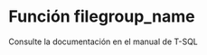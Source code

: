 ﻿---
FunctionName: "filegroup_name"
FunctionType: "SQL"
Autogenerated: true
---

# Función  filegroup_name

Consulte la documentación en el manual de T-SQL
